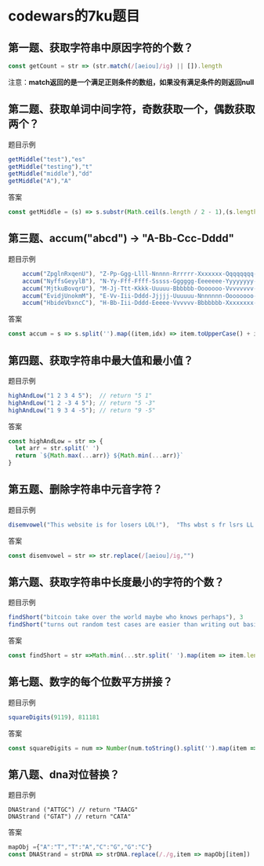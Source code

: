 # codewars的7ku题目

## 第一题、获取字符串中原因字符的个数？

```js
const getCount = str => (str.match(/[aeiou]/ig) || []).length
```

注意：**match返回的是一个满足正则条件的数组，如果没有满足条件的则返回null**

## 第二题、获取单词中间字符，奇数获取一个，偶数获取两个？

题目示例

```js
getMiddle("test"),"es"
getMiddle("testing"),"t"
getMiddle("middle"),"dd"
getMiddle("A"),"A"
```

答案

```js
const getMiddle = (s) => s.substr(Math.ceil(s.length / 2 - 1),(s.length % 2)?1:2)
```

## 第三题、accum("abcd") -> "A-Bb-Ccc-Dddd"

题目示例

```js
	accum("ZpglnRxqenU"), "Z-Pp-Ggg-Llll-Nnnnn-Rrrrrr-Xxxxxxx-Qqqqqqqq-Eeeeeeeee-Nnnnnnnnnn-Uuuuuuuuuuu";
	accum("NyffsGeyylB"), "N-Yy-Fff-Ffff-Sssss-Gggggg-Eeeeeee-Yyyyyyyy-Yyyyyyyyy-Llllllllll-Bbbbbbbbbbb";
	accum("MjtkuBovqrU"), "M-Jj-Ttt-Kkkk-Uuuuu-Bbbbbb-Ooooooo-Vvvvvvvv-Qqqqqqqqq-Rrrrrrrrrr-Uuuuuuuuuuu";
	accum("EvidjUnokmM"), "E-Vv-Iii-Dddd-Jjjjj-Uuuuuu-Nnnnnnn-Oooooooo-Kkkkkkkkk-Mmmmmmmmmm-Mmmmmmmmmmm";
	accum("HbideVbxncC"), "H-Bb-Iii-Dddd-Eeeee-Vvvvvv-Bbbbbbb-Xxxxxxxx-Nnnnnnnnn-Cccccccccc-Ccccccccccc";
```

答案

```js
const accum = s => s.split('').map((item,idx) => item.toUpperCase() + item.toLowerCase().repeat(idx)).join('-')
```

## 第四题、获取字符串中最大值和最小值？

题目示例

```js
highAndLow("1 2 3 4 5");  // return "5 1"
highAndLow("1 2 -3 4 5"); // return "5 -3"
highAndLow("1 9 3 4 -5"); // return "9 -5"
```

答案

```js
const highAndLow = str => {
  let arr = str.split(' ')
  return `${Math.max(...arr)} ${Math.min(...arr)}`
}
```

## 第五题、删除字符串中元音字符？

题目示例

```js
disemvowel("This website is for losers LOL!"),	"Ths wbst s fr lsrs LL!"
```

答案

```js
const disemvowel = str => str.replace(/[aeiou]/ig,"")
```

## 第六题、获取字符串中长度最小的字符的个数？

题目示例

```js
findShort("bitcoin take over the world maybe who knows perhaps"), 3
findShort("turns out random test cases are easier than writing out basic ones"), 3
```

答案

```js
const findShort = str =>Math.min(...str.split(' ').map(item => item.length))
```

## 第七题、数字的每个位数平方拼接？

题目示例

```js
squareDigits(9119), 811181
```

答案

```js
const squareDigits = num => Number(num.toString().split('').map(item => Math.pow(item,2)).join(''))
```

## 第八题、dna对位替换？

题目示例

```
DNAStrand ("ATTGC") // return "TAACG"
DNAStrand ("GTAT") // return "CATA" 
```

答案

```js
mapObj ={"A":"T","T":"A","C":"G","G":"C"}
const DNAStrand = strDNA => strDNA.replace(/./g,item => mapObj[item])
```

